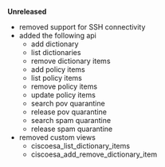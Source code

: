 **Unreleased**
* removed support for SSH connectivity
* added the following api
    * add dictionary
    * list dictionaries
    * remove dictionary items
    * add policy items
    * list policy items
    * remove policy items
    * update policy items
    * search pov quarantine
    * release pov quarantine
    * search spam quarantine
    * release spam quarantine
* removed custom views
    * ciscoesa_list_dictionary_items
    * ciscoesa_add_remove_dictionary_item
